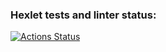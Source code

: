 ### Hexlet tests and linter status:
[![Actions Status](https://github.com/Barrierok/layout-designer-project-lvl3/workflows/hexlet-check/badge.svg)](https://github.com/Barrierok/layout-designer-project-lvl3/actions)